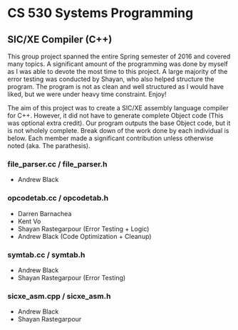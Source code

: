 # CS 530 Systems Programming
## SIC/XE Compiler (C++)

This group project spanned the entire Spring semester of 2016 and covered many topics. A significant amount of the programming was done by myself as I was able to devote the most time to this project. A large majority of the error testing was conducted by Shayan, who also helped structure the program. The program is not as clean and well structured as I would have liked, but we were under heavy time constraint. Enjoy! 

The aim of this project was to create a SIC/XE assembly language compiler for C++. However, it did not have to generate complete Object code (This was optional extra credit). Our program outputs the base Object code, but it is not wholely complete. Break down of the work done by each individual is below. Each member made a significant contribution unless otherwise noted (aka. The parathesis).
### file_parser.cc / file_parser.h 
- Andrew Black

### opcodetab.cc / opcodetab.h
- Darren  Barnachea
- Kent Vo
- Shayan Rastegarpour (Error Testing + Logic)
- Andrew Black (Code Optimization + Cleanup)

### symtab.cc / symtab.h
- Andrew Black
- Shayan Rastegarpour (Error Testing)

### sicxe_asm.cpp / sicxe_asm.h
- Andrew Black
- Shayan Rastegarpour
